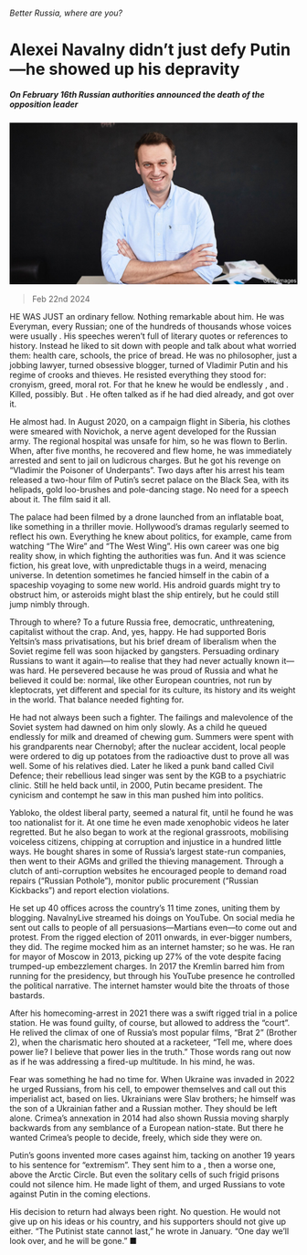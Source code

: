 ###### Better Russia, where are you?

# Alexei Navalny didn’t just defy Putin—he showed up his depravity 

##### On February 16th Russian authorities announced the death of the opposition leader 

![image](images/20240224_OBP001.jpg) 

> Feb 22nd 2024 

HE WAS JUST an ordinary fellow. Nothing remarkable about him. He was Everyman, every Russian; one of the hundreds of thousands whose voices were usually . His speeches weren’t full of literary quotes or references to history. Instead he liked to sit down with people and talk about what worried them: health care, schools, the price of bread. He was no philosopher, just a jobbing lawyer, turned obsessive blogger, turned  of Vladimir Putin and his regime of crooks and thieves. He resisted everything they stood for: cronyism, greed, moral rot. For that he knew he would be endlessly ,  and . Killed, possibly. But . He often talked as if he had died already, and got over it.

He almost had. In August 2020, on a campaign flight in Siberia, his clothes were smeared with Novichok, a nerve agent developed for the Russian army. The regional hospital was unsafe for him, so he was flown to Berlin. When, after five months, he recovered and flew home, he was immediately arrested and sent to jail on ludicrous charges. But he got his revenge on “Vladimir the Poisoner of Underpants”. Two days after his arrest his team released a two-hour film of Putin’s secret palace on the Black Sea, with its helipads, gold loo-brushes and pole-dancing stage. No need for a speech about it. The film said it all.

The palace had been filmed by a drone launched from an inflatable boat, like something in a thriller movie. Hollywood’s dramas regularly seemed to reflect his own. Everything he knew about politics, for example, came from watching “The Wire” and “The West Wing”. His own career was one big reality show, in which fighting the authorities was fun. And it was science fiction, his great love, with unpredictable thugs in a weird, menacing universe. In detention sometimes he fancied himself in the cabin of a spaceship voyaging to some new world. His android guards might try to obstruct him, or asteroids might blast the ship entirely, but he could still jump nimbly through.

Through to where? To a future Russia free, democratic, unthreatening, capitalist without the crap. And, yes, happy. He had supported Boris Yeltsin’s mass privatisations, but his brief dream of liberalism when the Soviet regime fell was soon hijacked by gangsters. Persuading ordinary Russians to want it again—to realise that they had never actually known it—was hard. He persevered because he was proud of Russia and what he believed it could be: normal, like other European countries, not run by kleptocrats, yet different and special for its culture, its history and its weight in the world. That balance needed fighting for.

He had not always been such a fighter. The failings and malevolence of the Soviet system had dawned on him only slowly. As a child he queued endlessly for milk and dreamed of chewing gum. Summers were spent with his grandparents near Chernobyl; after the nuclear accident, local people were ordered to dig up potatoes from the radioactive dust to prove all was well. Some of his relatives died. Later he liked a punk band called Civil Defence; their rebellious lead singer was sent by the KGB to a psychiatric clinic. Still he held back until, in 2000, Putin became president. The cynicism and contempt he saw in this man pushed him into politics.

Yabloko, the oldest liberal party, seemed a natural fit, until he found he was too nationalist for it. At one time he even made xenophobic videos he later regretted. But he also began to work at the regional grassroots, mobilising voiceless citizens, chipping at corruption and injustice in a hundred little ways. He bought shares in some of Russia’s largest state-run companies, then went to their AGMs and grilled the thieving management. Through a clutch of anti-corruption websites he encouraged people to demand road repairs (“Russian Pothole”), monitor public procurement (“Russian Kickbacks”) and report election violations.

He set up 40 offices across the country’s 11 time zones, uniting them by blogging. NavalnyLive streamed his doings on YouTube. On social media he sent out calls to people of all persuasions—Martians even—to come out and protest. From the rigged election of 2011 onwards, in ever-bigger numbers, they did. The regime mocked him as an internet hamster; so he was. He ran for mayor of Moscow in 2013, picking up 27% of the vote despite facing trumped-up embezzlement charges. In 2017 the Kremlin barred him from running for the presidency, but through his YouTube presence he controlled the political narrative. The internet hamster would bite the throats of those bastards.

After his homecoming-arrest in 2021 there was a swift rigged trial in a police station. He was found guilty, of course, but allowed to address the “court”. He relived the climax of one of Russia’s most popular films, “Brat 2” (Brother 2), when the charismatic hero shouted at a racketeer, “Tell me, where does power lie? I believe that power lies in the truth.” Those words rang out now as if he was addressing a fired-up multitude. In his mind, he was.

Fear was something he had no time for. When Ukraine was invaded in 2022 he urged Russians, from his cell, to empower themselves and call out this imperialist act, based on lies. Ukrainians were Slav brothers; he himself was the son of a Ukrainian father and a Russian mother. They should be left alone. Crimea’s annexation in 2014 had also shown Russia moving sharply backwards from any semblance of a European nation-state. But there he wanted Crimea’s people to decide, freely, which side they were on. 

Putin’s goons invented more cases against him, tacking on another 19 years to his sentence for “extremism”. They sent him to a , then a worse one, above the Arctic Circle. But even the solitary cells of such frigid prisons could not silence him. He made light of them, and urged Russians to vote against Putin in the coming elections.

His decision to return had always been right. No question. He would not give up on his ideas or his country, and his supporters should not give up either. “The Putinist state cannot last,” he wrote in January. “One day we’ll look over, and he will be gone.” ■

